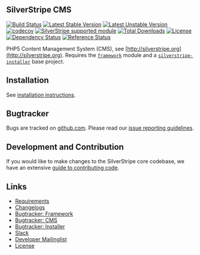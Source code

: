 ## SilverStripe CMS

[![Build Status](https://api.travis-ci.org/silverstripe/silverstripe-cms.svg?branch=master)](https://travis-ci.org/silverstripe/silverstripe-cms)
[![Latest Stable Version](https://poser.pugx.org/silverstripe/cms/version.svg)](http://www.silverstripe.org/stable-download/)
[![Latest Unstable Version](https://poser.pugx.org/silverstripe/cms/v/unstable.svg)](https://packagist.org/packages/silverstripe/cms)
[![codecov](https://codecov.io/gh/silverstripe/silverstripe-cms/branch/master/graph/badge.svg)](https://codecov.io/gh/silverstripe/silverstripe-cms)
[![SilverStripe supported module](https://img.shields.io/badge/silverstripe-supported-0071C4.svg)](https://www.silverstripe.org/software/addons/silverstripe-commercially-supported-module-list/)
[![Total Downloads](https://poser.pugx.org/silverstripe/cms/downloads.svg)](https://packagist.org/packages/silverstripe/cms)
[![License](https://poser.pugx.org/silverstripe/cms/license.svg)](https://github.com/silverstripe/silverstripe-cms#license)
[![Dependency Status](https://www.versioneye.com/php/silverstripe:cms/badge.svg)](https://www.versioneye.com/php/silverstripe:cms)
[![Reference Status](https://www.versioneye.com/php/silverstripe:cms/reference_badge.svg?style=flat)](https://www.versioneye.com/php/silverstripe:cms/references)

PHP5 Content Management System (CMS), see [http://silverstripe.org](http://silverstripe.org). Requires the [`framework`](http://github.com/silverstripe/silverstripe-framework) module and a [`silverstripe-installer`](http://github.com/silverstripe/silverstripe-installer) base project.

## Installation

See [installation instructions](https://docs.silverstripe.org/en/getting_started/installation/).

## Bugtracker

Bugs are tracked on [github.com](https://github.com/silverstripe/silverstripe-cms/issues). 
Please read our [issue reporting guidelines](https://docs.silverstripe.org/en/contributing/issues_and_bugs).

## Development and Contribution 

If you would like to make changes to the SilverStripe core codebase, we have an extensive [guide to contributing code](https://docs.silverstripe.org/en/contributing/code).

## Links

 * [Requirements](https://docs.silverstripe.org/en/getting_started/server_requirements/)
 * [Changelogs](https://docs.silverstripe.org/en/changelogs/)
 * [Bugtracker: Framework](https://github.com/silverstripe/silverstripe-framework/issues)
 * [Bugtracker: CMS](https://github.com/silverstripe/silverstripe-cms/issues)
 * [Bugtracker: Installer](https://github.com/silverstripe/silverstripe-installer/issues)
 * [Slack](https://silverstripe.org/slack)
 * [Developer Mailinglist](https://groups.google.com/forum/#!forum/silverstripe-dev)
 * [License](./LICENSE)
